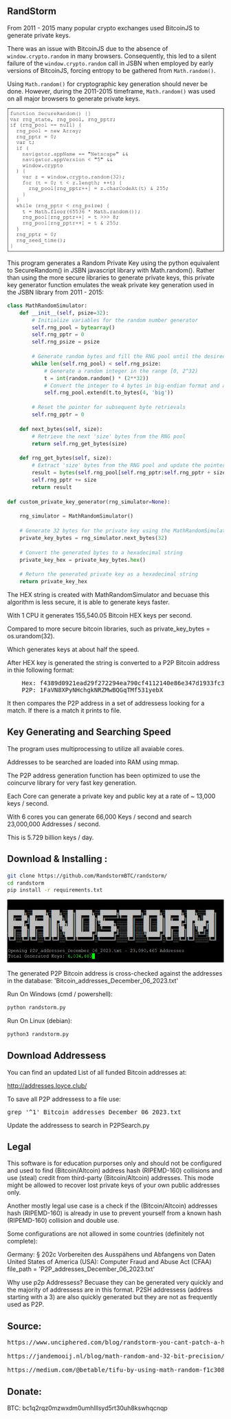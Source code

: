 ## RandStorm
From 2011 - 2015 many popular crypto exchanges used BitcoinJS to generate private keys. 

There was an issue with BitcoinJS due to the absence of `window.crypto.random` in many browsers. Consequently, this led to a silent failure of the `window.crypto.random` call in JSBN when employed by early versions of BitcoinJS, forcing entropy to be gathered from `Math.random()`.

Using `Math.random()` for cryptographic key generation should never be done. However, during the 2011-2015 timeframe, `Math.random()` was used on all major browsers to generate private keys.

![Project Image](SecureRandom.png)

This program generates a Random Private Key using the python equivalent to SecureRandom() in JSBN javascript library with Math.random(). 
Rather than using the more secure libraries to generate private keys, this private key generator function emulates the weak private key generation used in the JSBN library from 2011 - 2015:

```python
class MathRandomSimulator:
    def __init__(self, psize=32):
        # Initialize variables for the random number generator
        self.rng_pool = bytearray()
        self.rng_pptr = 0
        self.rng_psize = psize

        # Generate random bytes and fill the RNG pool until the desired size is reached
        while len(self.rng_pool) < self.rng_psize:
            # Generate a random integer in the range [0, 2^32)
            t = int(random.random() * (2**32))
            # Convert the integer to 4 bytes in big-endian format and append to the RNG pool
            self.rng_pool.extend(t.to_bytes(4, 'big'))

        # Reset the pointer for subsequent byte retrievals
        self.rng_pptr = 0

    def next_bytes(self, size):
        # Retrieve the next 'size' bytes from the RNG pool
        return self.rng_get_bytes(size)

    def rng_get_bytes(self, size):
        # Extract 'size' bytes from the RNG pool and update the pointer
        result = bytes(self.rng_pool[self.rng_pptr:self.rng_pptr + size])
        self.rng_pptr += size
        return result

def custom_private_key_generator(rng_simulator=None):

    rng_simulator = MathRandomSimulator()

    # Generate 32 bytes for the private key using the MathRandomSimulator
    private_key_bytes = rng_simulator.next_bytes(32)

    # Convert the generated bytes to a hexadecimal string
    private_key_hex = private_key_bytes.hex()

    # Return the generated private key as a hexadecimal string
    return private_key_hex

```
The HEX string is created with MathRandomSimulator and becuase this algorithm is less secure, it is able to generate keys faster. 

With 1 CPU it generates 155,540.05 Bitcoin HEX keys per second. 

Compared to more secure bitcoin libraries, such as private_key_bytes = os.urandom(32).

Which generates keys at about half the speed.  

After HEX key is generated the string is converted to a P2P Bitcoin address in thie following format:

<pre>
    Hex: f4389d0921ead29f272294ea790cf4112140e86e347d1933fc302373fb451bdc
    P2P: 1FaVN8XPyNHchgkNRZMwBQGqTMf531yebX
</pre>

It then compares the P2P address in a set of addressess looking for a match. If there is a match it prints to file. 

## Key Generating and Searching Speed

The program uses multiprocessing to utilize all avaiable cores.

Addresses to be searched are loaded into RAM using mmap. 

The P2P address generation function has been optimized to use the coincurve library for very fast key generation. 

Each Core can generate a private key and public key at a rate of ~ 13,000 keys / second.  

With 6 cores you can generate 66,000 Keys / second and search 23,000,000 Addresses / second.

This is 5.729 billion keys / day.

## Download & Installing :

```bash
git clone https://github.com/RandstormBTC/randstorm/
cd randstorm
pip install -r requirements.txt
```
![Project Image](randstorm.png)

The generated P2P Bitcoin address is cross-checked against the addresses in the database: 'Bitcoin_addresses_December_06_2023.txt'

Run On Windows (cmd / powershell):
```bash
python randstorm.py
```
Run On Linux (debian):
```bash
python3 randstorm.py
```
## Download Addressess 
You can find an updated List of all funded Bitcoin addresses at:

http://addresses.loyce.club/

To save all P2P addressess to a file use:
<pre>
grep '^1' Bitcoin_addresses_December_06_2023.txt 
</pre>

Update the addressess to search in P2PSearch.py 

## Legal
This software is for education purporses only and should not be configured and used to find (Bitcoin/Altcoin) address hash (RIPEMD-160) collisions and use (steal) credit from third-party (Bitcoin/Altcoin) addresses. This mode might be allowed to recover lost private keys of your own public addresses only.

Another mostly legal use case is a check if the (Bitcoin/Altcoin) addresses hash (RIPEMD-160) is already in use to prevent yourself from a known hash (RIPEMD-160) collision and double use.

Some configurations are not allowed in some countries (definitely not complete):

Germany: § 202c Vorbereiten des Ausspähens und Abfangens von Daten
United States of America (USA): Computer Fraud and Abuse Act (CFAA)
file_path = 'P2P_addresses_December_06_2023.txt'

Why use p2p Addressess? Becuase they can be generated very quickly and the majority of addressess are in this format. P2SH addressess (address starting with a 3) are also quickly generated but they are not as frequently used as P2P. 

## Source:
<pre>
https://www.unciphered.com/blog/randstorm-you-cant-patch-a-house-of-cards

https://jandemooij.nl/blog/math-random-and-32-bit-precision/

https://medium.com/@betable/tifu-by-using-math-random-f1c308c4fd9d
</pre>
## Donate:
BTC: bc1q2rqz0mzwxdm0umhlllsyd5rt30uh8kswhqcnqp
